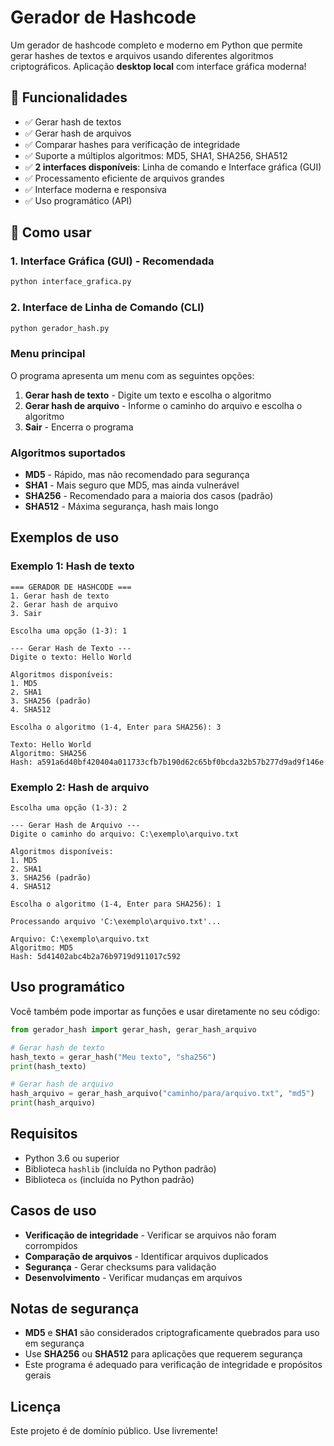 # Gerador de Hashcode

Um gerador de hashcode completo e moderno em Python que permite gerar hashes de textos e arquivos usando diferentes algoritmos criptográficos. Aplicação **desktop local** com interface gráfica moderna!

## 🚀 Funcionalidades

- ✅ Gerar hash de textos
- ✅ Gerar hash de arquivos
- ✅ Comparar hashes para verificação de integridade
- ✅ Suporte a múltiplos algoritmos: MD5, SHA1, SHA256, SHA512
- ✅ **2 interfaces disponíveis**: Linha de comando e Interface gráfica (GUI)
- ✅ Processamento eficiente de arquivos grandes
- ✅ Interface moderna e responsiva
- ✅ Uso programático (API)

## 🎯 Como usar

### 1. Interface Gráfica (GUI) - Recomendada

```bash
python interface_grafica.py
```

### 2. Interface de Linha de Comando (CLI)

```bash
python gerador_hash.py
```

### Menu principal

O programa apresenta um menu com as seguintes opções:

1. **Gerar hash de texto** - Digite um texto e escolha o algoritmo
2. **Gerar hash de arquivo** - Informe o caminho do arquivo e escolha o algoritmo
3. **Sair** - Encerra o programa

### Algoritmos suportados

- **MD5** - Rápido, mas não recomendado para segurança
- **SHA1** - Mais seguro que MD5, mas ainda vulnerável
- **SHA256** - Recomendado para a maioria dos casos (padrão)
- **SHA512** - Máxima segurança, hash mais longo

## Exemplos de uso

### Exemplo 1: Hash de texto
```
=== GERADOR DE HASHCODE ===
1. Gerar hash de texto
2. Gerar hash de arquivo
3. Sair

Escolha uma opção (1-3): 1

--- Gerar Hash de Texto ---
Digite o texto: Hello World

Algoritmos disponíveis:
1. MD5
2. SHA1
3. SHA256 (padrão)
4. SHA512

Escolha o algoritmo (1-4, Enter para SHA256): 3

Texto: Hello World
Algoritmo: SHA256
Hash: a591a6d40bf420404a011733cfb7b190d62c65bf0bcda32b57b277d9ad9f146e
```

### Exemplo 2: Hash de arquivo
```
Escolha uma opção (1-3): 2

--- Gerar Hash de Arquivo ---
Digite o caminho do arquivo: C:\exemplo\arquivo.txt

Algoritmos disponíveis:
1. MD5
2. SHA1
3. SHA256 (padrão)
4. SHA512

Escolha o algoritmo (1-4, Enter para SHA256): 1

Processando arquivo 'C:\exemplo\arquivo.txt'...

Arquivo: C:\exemplo\arquivo.txt
Algoritmo: MD5
Hash: 5d41402abc4b2a76b9719d911017c592
```

## Uso programático

Você também pode importar as funções e usar diretamente no seu código:

```python
from gerador_hash import gerar_hash, gerar_hash_arquivo

# Gerar hash de texto
hash_texto = gerar_hash("Meu texto", "sha256")
print(hash_texto)

# Gerar hash de arquivo
hash_arquivo = gerar_hash_arquivo("caminho/para/arquivo.txt", "md5")
print(hash_arquivo)
```

## Requisitos

- Python 3.6 ou superior
- Biblioteca `hashlib` (incluída no Python padrão)
- Biblioteca `os` (incluída no Python padrão)

## Casos de uso

- **Verificação de integridade** - Verificar se arquivos não foram corrompidos
- **Comparação de arquivos** - Identificar arquivos duplicados
- **Segurança** - Gerar checksums para validação
- **Desenvolvimento** - Verificar mudanças em arquivos

## Notas de segurança

- **MD5** e **SHA1** são considerados criptograficamente quebrados para uso em segurança
- Use **SHA256** ou **SHA512** para aplicações que requerem segurança
- Este programa é adequado para verificação de integridade e propósitos gerais

## Licença

Este projeto é de domínio público. Use livremente!
